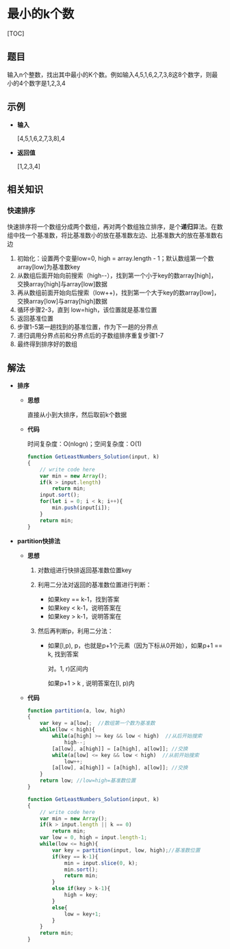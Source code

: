 # 最小的k个数

[TOC]

## 题目

输入n个整数，找出其中最小的K个数。例如输入4,5,1,6,2,7,3,8这8个数字，则最小的4个数字是1,2,3,4



## 示例

- **输入**

  [4,5,1,6,2,7,3,8],4

- **返回值**

  [1,2,3,4]



## 相关知识

### 快速排序

快速排序将一个数组分成两个数组，再对两个数组独立排序，是个**递归**算法。在数组中找一个基准数，将比基准数小的放在基准数左边、比基准数大的放在基准数右边

1. 初始化：设置两个变量low=0, high = array.length - 1；默认数组第一个数array[low]为基准数key
2. 从数组后面开始向前搜索（high--），找到第一个小于key的数array[high]，交换array[high]与array[low]数据
3. 再从数组前面开始向后搜索（low++)，找到第一个大于key的数array[low]，交换array[low]与array[high]数据
4. 循环步骤2-3，直到 low=high，该位置就是基准位置
5. 返回基准位置
6. 步骤1-5第一趟找到的基准位置，作为下一趟的分界点
7. 递归调用分界点前和分界点后的子数组排序重复步骤1-7
8. 最终得到排序好的数组



## 解法

- **排序**

  - **思想**

    直接从小到大排序，然后取前k个数据

  - **代码**

    时间复杂度：O(nlogn)；空间复杂度：O(1)

    ```javascript
    function GetLeastNumbers_Solution(input, k)
    {
        // write code here
        var min = new Array();
        if(k > input.length)
            return min;
        input.sort();
        for(let i = 0; i < k; i++){
            min.push(input[i]);
        }
        return min;
    }
    ```

- **partition快排法**

  - **思想**

    1. 对数组进行快排返回基准数位置key

    2. 利用二分法对返回的基准数位置进行判断：

       - 如果key == k-1，找到答案
       - 如果key < k-1，说明答案在
       - 如果key > k-1，说明答案在

    3. 然后再判断p，利用二分法：

       - 如果[l,p), p，也就是p+1个元素（因为下标从0开始），如果p+1 == k, 找到答案

         对。1, r)区间内

         如果p+1 > k , 说明答案在[l, p)内

  - **代码**

    ```javascript
    function partition(a, low, high)
    {
        var key = a[low];  //数组第一个数为基准数
        while(low < high){
            while(a[high] >= key && low < high)  //从后开始搜索
                high--;
            [a[low], a[high]] = [a[high], a[low]]; //交换
            while(a[low] <= key && low < high)  //从前开始搜索
                low++;
            [a[low], a[high]] = [a[high], a[low]]; //交换
        }
        return low; //low=high=基准数位置
    }
    
    function GetLeastNumbers_Solution(input, k)
    {
        // write code here
        var min = new Array();
        if(k > input.length || k == 0)
            return min;
        var low = 0, high = input.length-1;
        while(low <= high){
            var key = partition(input, low, high);//基准数位置
            if(key == k-1){
                min = input.slice(0, k);
                min.sort();
                return min;
            }
            else if(key > k-1){
                high = key; 
            } 
            else{
                low = key+1;
            }
        }
        return min;
    }
    ```

    

  